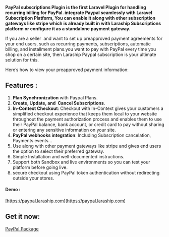 
**PayPal subscriptions Plugin is the first Laravel Plugin for handling recurring billing for PayPal. integrate Paypal seamlessly with Laravel Subscription Platform, You can enable it along with other subscription gateways like stripe which is already built in with Laraship Subscriptions platform or configure it as a standalone payment gateway.**

If you are a seller  and want to set up preapproved payment agreements for your end users, such as recurring payments, subscriptions, automatic billing, and installment plans.you want to pay with PayPal every time you shop on a certain site, then Laraship Paypal subscription is your ultimate solution for this.

<div>

<div>

Here’s how to view your preapproved payment information:

</div>

</div>

## Features :

1.  **Plan Synchronization** with Paypal Plans.
2.  **Create, Update, and  Cancel Subscriptions**.
3.  **In-Context Checkout**: Checkout with In-Context gives your customers a simplified checkout experience that keeps them local to your website throughout the payment authorization process and enables them to use their PayPal balance, bank account, or credit card to pay without sharing or entering any sensitive information on your site.
4.  **PayPal webhooks integration**: Including Subscription cancelation, Payments events…
5.  Use along with other payment gateways like stripe and gives end users the option to select their preferred gateway.
6.  Simple Installation and well-documented instructions.
7.  Support both Sandbox and live environments so you can test your platform before going live.
8.  secure checkout using PayPal token authentication without redirecting outside your stores.

#### Demo :

[https://paypal.laraship.com](https://paypal.laraship.com)

## Get it now:

[PayPal Package](https://www.laraship.com/product/paypal-subscriptions/)
